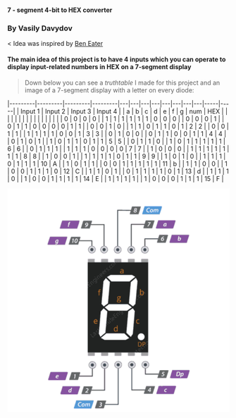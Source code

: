 #### 7 - segment 4-bit to HEX converter

### By Vasily Davydov
< Idea was inspired by [Ben Eater](https://github.com/beneater) 

#### The main idea of this project is to have 4 inputs which you can operate to display input-related numbers in HEX on a 7-segment display

> Down below you can see a *truthtable* I made for this project and an image of a 7-segment display with a letter on every diode:

|---------|---------|---------|---------|---|---|---|---|---|---|---|---|-----|-----|
| Input 1 | Input 2 | Input 3 | Input 4 |   | a | b | c | d | e | f | g | num | HEX |
|         |         |         |         |   |   |   |   |   |   |   |   |     |     |
| 0       | 0       | 0       | 0       |   | 1 | 1 | 1 | 1 | 1 | 1 | 0 | 0   | 0   |
| 0       | 0       | 0       | 1       |   | 0 | 1 | 1 | 0 | 0 | 0 | 0 | 1   | 1   |
| 0       | 0       | 1       | 0       |   | 1 | 1 | 0 | 1 | 1 | 0 | 1 | 2   | 2   |
| 0       | 0       | 1       | 1       |   | 1 | 1 | 1 | 1 | 0 | 0 | 1 | 3   | 3   |
| 0       | 1       | 0       | 0       |   | 0 | 1 | 1 | 0 | 0 | 1 | 1 | 4   | 4   |
| 0       | 1       | 0       | 1       |   | 1 | 0 | 1 | 1 | 0 | 1 | 1 | 5   | 5   |
| 0       | 1       | 1       | 0       |   | 1 | 0 | 1 | 1 | 1 | 1 | 1 | 6   | 6   |
| 0       | 1       | 1       | 1       |   | 1 | 1 | 1 | 0 | 0 | 0 | 0 | 7   | 7   |
| 1       | 0       | 0       | 0       |   | 1 | 1 | 1 | 1 | 1 | 1 | 1 | 8   | 8   |
| 1       | 0       | 0       | 1       |   | 1 | 1 | 1 | 1 | 0 | 1 | 1 | 9   | 9   |
| 1       | 0       | 1       | 0       |   | 1 | 1 | 1 | 0 | 1 | 1 | 1 | 10  | A   |
| 1       | 0       | 1       | 1       |   | 0 | 0 | 1 | 1 | 1 | 1 | 1 | 11  | b   |
| 1       | 1       | 0       | 0       |   | 1 | 0 | 0 | 1 | 1 | 1 | 0 | 12  | C   |
| 1       | 1       | 0       | 1       |   | 0 | 1 | 1 | 1 | 1 | 0 | 1 | 13  | d   |
| 1       | 1       | 1       | 0       |   | 1 | 0 | 0 | 1 | 1 | 1 | 1 | 14  | E   |
| 1       | 1       | 1       | 1       |   | 1 | 0 | 0 | 0 | 1 | 1 | 1 | 15  | F   |


![Segment](7segment.png)

